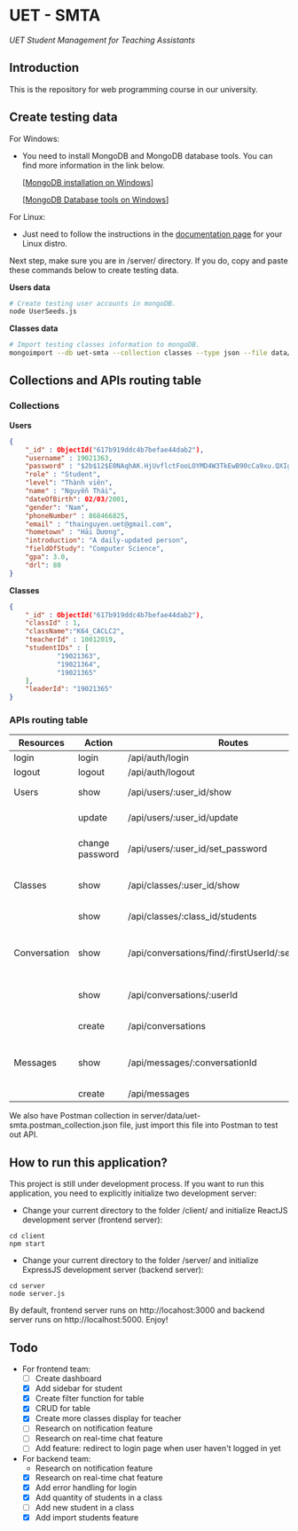 # UET - SMTA

_UET Student Management for Teaching Assistants_

## Introduction

This is the repository for web programming course in our university.

## Create testing data

For Windows:

- You need to install MongoDB and MongoDB database tools. You can find more information in the link below.

  [[MongoDB installation on Windows](https://docs.mongodb.com/manual/tutorial/install-mongodb-on-windows/)]

  [[MongoDB Database tools on Windows](https://docs.mongodb.com/database-tools/installation/installation-windows/)]

For Linux:

- Just need to follow the instructions in the [documentation page](https://docs.mongodb.com/manual/administration/install-on-linux/) for your Linux distro.

Next step, make sure you are in /server/ directory. If you do, copy and paste these commands below to create testing data.

**Users data**

```bash
# Create testing user accounts in mongoDB.
node UserSeeds.js
```

**Classes data**

```bash
# Import testing classes information to mongoDB.
mongoimport --db uet-smta --collection classes --type json --file data/classes.json --jsonArray
```

## Collections and APIs routing table

### Collections

**Users**

```json
{
	"_id" : ObjectId("617b919ddc4b7befae44dab2"),
	"username" : 19021363,
	"password" : "$2b$12$E0NAqhAK.HjUvflctFooLOYMD4W3TkEwB90cCa9xu.QXIg/u379bS",
	"role" : "Student",
	"level": "Thành viên",
	"name" : "Nguyễn Thái",
	"dateOfBirth": 02/03/2001,
	"gender": "Nam",
	"phoneNumber" : 868466825,
	"email" : "thainguyen.uet@gmail.com",
	"hometown" : "Hải Dương",
	"introduction": "A daily-updated person",
	"fieldOfStudy": "Computer Science",
	"gpa": 3.0,
	"drl": 80
}
```

**Classes**

```json
{
	"_id" : ObjectId("617b919ddc4b7befae44dab2"),
	"classId" : 1,
	"className":"K64_CACLC2",
	"teacherId" : 10012019,
	"studentIDs" : [
			"19021363",
			"19021364",
			"19021365"
	],
	"leaderId": "19021365"
}
```

### APIs routing table

| Resources | Action          | Routes                           | Methods | Description                    |
| --------- | --------------- | -------------------------------- | ------- | ------------------------------ |
| login | login | /api/auth/login | POST | Log in |
| logout | logout | /api/auth/logout | GET | Log out |
| Users | show | /api/users/:user_id/show | GET | Show user's profile |
| | update | /api/users/:user_id/update | POST | Update user's profile |
| | change password | /api/users/:user_id/set_password | POST | Change user's password |
| Classes | show | /api/classes/:user_id/show | GET | Get managed class and students |
| | show | /api/classes/:class_id/students | GET | Get students in a class |
| Conversation   | show | /api/conversations/find/:firstUserId/:secondUserId | GET     | Get conversation between two users |
| | show| /api/conversations/:userId | GET | Get all conversations  of an user |
| | create| /api/conversations | POST | Create conversation |
| Messages   | show            | /api/messages/:conversationId           | GET     | Get all messages in a conversation |
| | create | /api/messages | POST | Add message |

We also have Postman collection in server/data/uet-smta.postman_collection.json file, just import this file into Postman to test out API.

## How to run this application?

This project is still under development process. If you want to run this application, you need to explicitly initialize two development server:

- Change your current directory to the folder /client/ and initialize ReactJS development server (frontend server):

```
cd client
npm start
```

- Change your current directory to the folder /server/ and initialize ExpressJS development server (backend server):

```
cd server
node server.js
```

By default, frontend server runs on http://locahost:3000 and backend server runs on http://localhost:5000.
Enjoy!

## Todo

- For frontend team:  
  - [ ] Create dashboard  
  - [x] Add sidebar for student  
  - [x] Create filter function for table  
  - [x] CRUD for table  
  - [x] Create more classes display for teacher  
  - [ ] Research on notification feature  
  - [ ] Research on real-time chat feature  
  - [ ] Add feature: redirect to login page when user haven't logged in yet   
- For backend team:
  - Research on notification feature
  - [x] Research on real-time chat feature 
  - [x] Add error handling for login 
  - [x] Add quantity of students in a class 
  - [ ] Add new student in a class
  - [x] Add import students feature